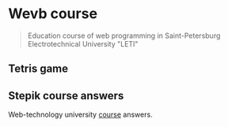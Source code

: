 # Wevb course

> Education course of web programming in Saint-Petersburg Electrotechnical University "LETI"

## Tetris game

## Stepik course answers

Web-technology university [course](https://stepik.org/course/4006) answers.